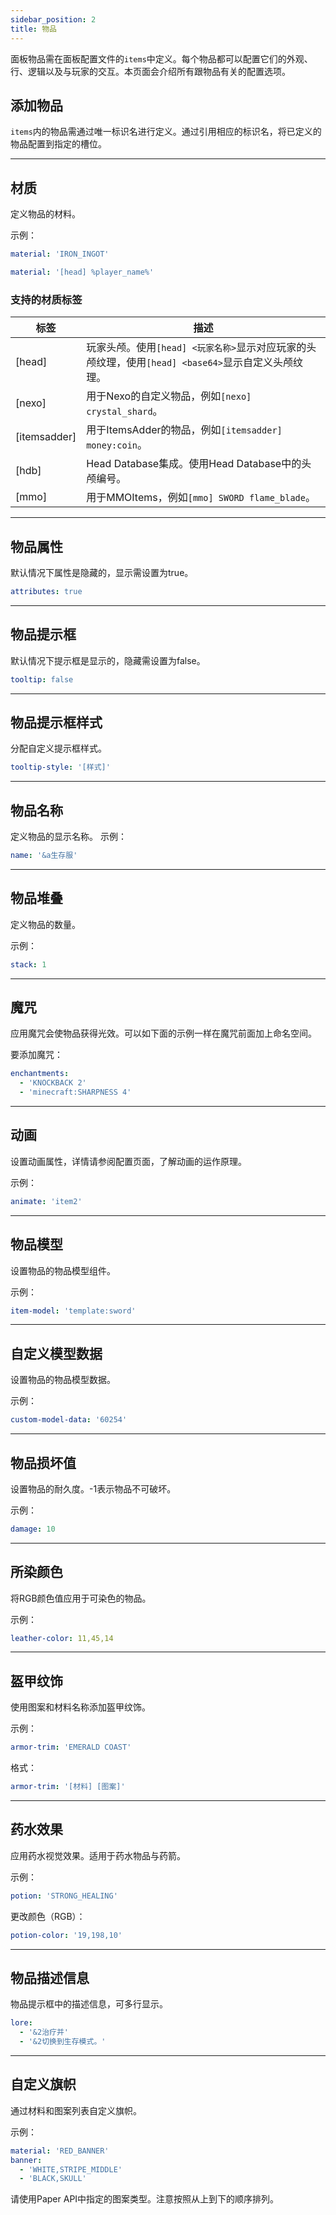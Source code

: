 ```yaml
---
sidebar_position: 2
title: 物品
---
```


面板物品需在面板配置文件的`items`中定义。每个物品都可以配置它们的外观、行、逻辑以及与玩家的交互。本页面会介绍所有跟物品有关的配置选项。

## 添加物品

`items`内的物品需通过唯一标识名进行定义。通过引用相应的标识名，将已定义的物品配置到指定的槽位。

------

## 材质

定义物品的材料。

示例：

```yaml
material: 'IRON_INGOT'
```

```yaml
material: '[head] %player_name%'
```

### 支持的材质标签

| 标签           | 描述                                                              |
|--------------|-----------------------------------------------------------------|
| [head]       | 玩家头颅。使用`[head] <玩家名称>`显示对应玩家的头颅纹理，使用`[head] <base64>`显示自定义头颅纹理。 |
| [nexo]       | 用于Nexo的自定义物品，例如`[nexo] crystal_shard`。                          |
| [itemsadder] | 用于ItemsAdder的物品，例如`[itemsadder] money:coin`。                    |
| [hdb]        | Head Database集成。使用Head Database中的头颅编号。                          |
| [mmo]        | 用于MMOItems，例如`[mmo] SWORD flame_blade`。                         |

------

## 物品属性

默认情况下属性是隐藏的，显示需设置为true。

```yaml
attributes: true
```

------

## 物品提示框

默认情况下提示框是显示的，隐藏需设置为false。

```yaml
tooltip: false
```

------

## 物品提示框样式

分配自定义提示框样式。

```yaml
tooltip-style: '[样式]'
```

------

## 物品名称

定义物品的显示名称。
示例：

```yaml
name: '&a生存服'
```

------

## 物品堆叠

定义物品的数量。

示例：

```yaml
stack: 1
```

------

## 魔咒

应用魔咒会使物品获得光效。可以如下面的示例一样在魔咒前面加上命名空间。

要添加魔咒：

```yaml
enchantments:
  - 'KNOCKBACK 2'
  - 'minecraft:SHARPNESS 4'
```

------

## 动画

设置动画属性，详情请参阅配置页面，了解动画的运作原理。

示例：

```yaml
animate: 'item2'
```

------

## 物品模型

设置物品的物品模型组件。

示例：

```yaml
item-model: 'template:sword'
```

------

## 自定义模型数据

设置物品的物品模型数据。

示例：

```yaml
custom-model-data: '60254'
```

------

## 物品损坏值

设置物品的耐久度。-1表示物品不可破坏。

示例：

```yaml
damage: 10
```

------

## 所染颜色

将RGB颜色值应用于可染色的物品。

示例：

```yaml
leather-color: 11,45,14
```

------

## 盔甲纹饰

使用图案和材料名称添加盔甲纹饰。

示例：

```yaml
armor-trim: 'EMERALD COAST'
```

格式：

```yaml
armor-trim: '[材料] [图案]'
```

------

## 药水效果

应用药水视觉效果。适用于药水物品与药箭。

示例：

```yaml
potion: 'STRONG_HEALING'
```

更改颜色（RGB）：

```yaml
potion-color: '19,198,10'
```

------

## 物品描述信息

物品提示框中的描述信息，可多行显示。

```yaml
lore:
  - '&2治疗并'
  - '&2切换到生存模式。'
```

------

## 自定义旗帜

通过材料和图案列表自定义旗帜。

示例：

```yaml
material: 'RED_BANNER'
banner:
  - 'WHITE,STRIPE_MIDDLE'
  - 'BLACK,SKULL'
```

请使用Paper API中指定的图案类型。注意按照从上到下的顺序排列。

